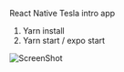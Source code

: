 React Native Tesla intro app

1. Yarn install
2. Yarn start / expo start

![ScreenShot]('tesla-react-native.png')
